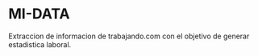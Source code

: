 # MI-DATA
Extraccion de informacion de trabajando.com con el objetivo de generar estadistica laboral.
